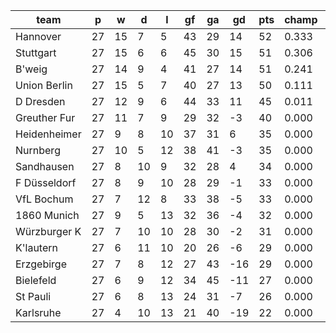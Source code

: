 |     team     | p  | w  | d  | l  | gf | ga | gd  | pts | champ | top2  | top3  | top4  |  5-7  | bot4  | bot3  | bot2  |
|--------------|----|----|----|----|----|----|-----|-----|-------|-------|-------|-------|-------|-------|-------|-------|
| Hannover     | 27 | 15 |  7 |  5 | 43 | 29 |  14 |  52 | 0.333 | 0.590 | 0.813 | 0.950 | 0.050 | 0.000 | 0.000 | 0.000|
| Stuttgart    | 27 | 15 |  6 |  6 | 45 | 30 |  15 |  51 | 0.306 | 0.583 | 0.798 | 0.949 | 0.051 | 0.000 | 0.000 | 0.000|
| B'weig       | 27 | 14 |  9 |  4 | 41 | 27 |  14 |  51 | 0.241 | 0.498 | 0.745 | 0.918 | 0.082 | 0.000 | 0.000 | 0.000|
| Union Berlin | 27 | 15 |  5 |  7 | 40 | 27 |  13 |  50 | 0.111 | 0.283 | 0.511 | 0.831 | 0.169 | 0.000 | 0.000 | 0.000|
| D Dresden    | 27 | 12 |  9 |  6 | 44 | 33 |  11 |  45 | 0.011 | 0.048 | 0.132 | 0.341 | 0.656 | 0.000 | 0.000 | 0.000|
| Greuther Fur | 27 | 11 |  7 |  9 | 29 | 32 |  -3 |  40 | 0.000 | 0.001 | 0.002 | 0.010 | 0.762 | 0.000 | 0.000 | 0.000|
| Heidenheimer | 27 |  9 |  8 | 10 | 37 | 31 |   6 |  35 | 0.000 | 0.000 | 0.000 | 0.001 | 0.417 | 0.005 | 0.001 | 0.000|
| Nurnberg     | 27 | 10 |  5 | 12 | 38 | 41 |  -3 |  35 | 0.000 | 0.000 | 0.000 | 0.000 | 0.277 | 0.017 | 0.004 | 0.001|
| Sandhausen   | 27 |  8 | 10 |  9 | 32 | 28 |   4 |  34 | 0.000 | 0.000 | 0.000 | 0.000 | 0.258 | 0.014 | 0.005 | 0.001|
| F Düsseldorf | 27 |  8 |  9 | 10 | 28 | 29 |  -1 |  33 | 0.000 | 0.000 | 0.000 | 0.000 | 0.086 | 0.076 | 0.028 | 0.007|
| VfL Bochum   | 27 |  7 | 12 |  8 | 33 | 38 |  -5 |  33 | 0.000 | 0.000 | 0.000 | 0.000 | 0.087 | 0.077 | 0.029 | 0.008|
| 1860 Munich  | 27 |  9 |  5 | 13 | 32 | 36 |  -4 |  32 | 0.000 | 0.000 | 0.000 | 0.000 | 0.055 | 0.141 | 0.058 | 0.016|
| Würzburger K | 27 |  7 | 10 | 10 | 28 | 30 |  -2 |  31 | 0.000 | 0.000 | 0.000 | 0.000 | 0.033 | 0.184 | 0.080 | 0.027|
| K'lautern    | 27 |  6 | 11 | 10 | 20 | 26 |  -6 |  29 | 0.000 | 0.000 | 0.000 | 0.000 | 0.013 | 0.332 | 0.186 | 0.069|
| Erzgebirge   | 27 |  7 |  8 | 12 | 27 | 43 | -16 |  29 | 0.000 | 0.000 | 0.000 | 0.000 | 0.002 | 0.590 | 0.384 | 0.170|
| Bielefeld    | 27 |  6 |  9 | 12 | 34 | 45 | -11 |  27 | 0.000 | 0.000 | 0.000 | 0.000 | 0.001 | 0.800 | 0.631 | 0.378|
| St Pauli     | 27 |  6 |  8 | 13 | 24 | 31 |  -7 |  26 | 0.000 | 0.000 | 0.000 | 0.000 | 0.001 | 0.768 | 0.610 | 0.372|
| Karlsruhe    | 27 |  4 | 10 | 13 | 21 | 40 | -19 |  22 | 0.000 | 0.000 | 0.000 | 0.000 | 0.000 | 0.995 | 0.985 | 0.951|
